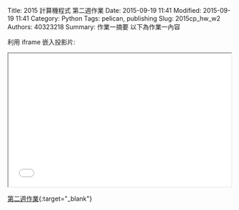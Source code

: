 Title: 2015 計算機程式 第二週作業
Date: 2015-09-19 11:41
Modified: 2015-09-19 11:41
Category: Python
Tags: pelican, publishing
Slug: 2015cp_hw_w2
Authors: 40323218
Summary: 作業一摘要
以下為作業一內容

利用 iframe 嵌入投影片:

<iframe src="40323218_cp_w2.html" width="500" height="300"></iframe>

[第二週作業](40323218_cp_w2.html){:target="_blank"}


